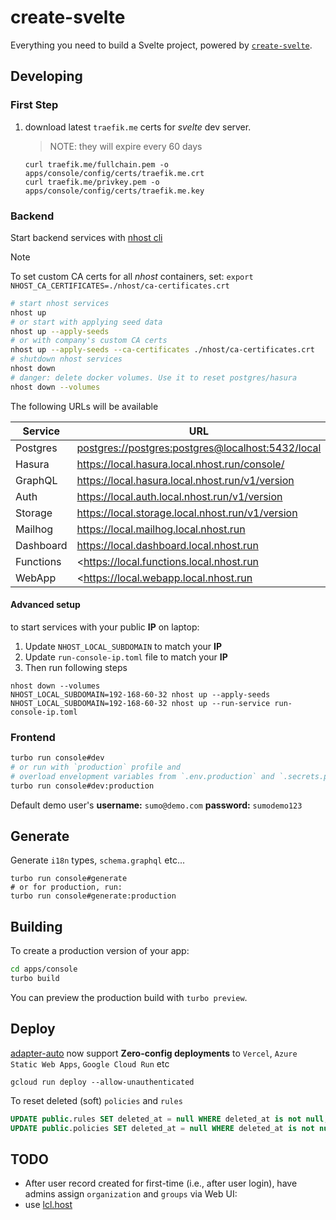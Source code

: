 # create-svelte

Everything you need to build a Svelte project, powered by [`create-svelte`](https://github.com/sveltejs/kit/tree/master/packages/create-svelte).

## Developing

### First Step

1. download latest `traefik.me` certs for _svelte_ dev server.

    > NOTE: they will expire every 60 days

    ```shell
    curl traefik.me/fullchain.pem -o apps/console/config/certs/traefik.me.crt
    curl traefik.me/privkey.pem -o apps/console/config/certs/traefik.me.key
    ```

### Backend

Start backend services with [nhost cli](../../docs/nhost.md)

> [!NOTE]
> To set custom CA certs for all _nhost_ containers, set: `export NHOST_CA_CERTIFICATES=./nhost/ca-certificates.crt`

```sh
# start nhost services
nhost up
# or start with applying seed data
nhost up --apply-seeds
# or with company's custom CA certs
nhost up --apply-seeds --ca-certificates ./nhost/ca-certificates.crt
# shutdown nhost services
nhost down
# danger: delete docker volumes. Use it to reset postgres/hasura
nhost down --volumes
```

The following URLs will be available

| Service   | URL                                                 |
| --------- | --------------------------------------------------- |
| Postgres  | <postgres://postgres:postgres@localhost:5432/local> |
| Hasura    | <https://local.hasura.local.nhost.run/console/>     |
| GraphQL   | <https://local.hasura.local.nhost.run/v1/version>   |
| Auth      | <https://local.auth.local.nhost.run/v1/version>     |
| Storage   | <https://local.storage.local.nhost.run/v1/version>  |
| Mailhog   | <https://local.mailhog.local.nhost.run>             |
| Dashboard | <https://local.dashboard.local.nhost.run>           |
| Functions | <<https://local.functions.local.nhost.run>          |
| WebApp    | <<https://local.webapp.local.nhost.run>             |

#### Advanced setup

to start services with your public **IP** on laptop:

1. Update `NHOST_LOCAL_SUBDOMAIN` to match your **IP**
2. Update `run-console-ip.toml` file to match your **IP**
3. Then run following steps

```shell
nhost down --volumes
NHOST_LOCAL_SUBDOMAIN=192-168-60-32 nhost up --apply-seeds
NHOST_LOCAL_SUBDOMAIN=192-168-60-32 nhost up --run-service run-console-ip.toml
```

### Frontend

```bash
turbo run console#dev
# or run with `production` profile and
# overload envelopment variables from `.env.production` and `.secrets.production`
turbo run console#dev:production
```

Default demo user's **username:** `sumo@demo.com` **password:** `sumodemo123`

## Generate

Generate `i18n` types, `schema.graphql` etc...

```shell
turbo run console#generate
# or for production, run:
turbo run console#generate:production
```

## Building

To create a production version of your app:

```bash
cd apps/console
turbo build
```

You can preview the production build with `turbo preview`.

## Deploy

[adapter-auto](https://kit.svelte.dev/docs/adapter-auto) now support **Zero-config deployments** to `Vercel`, `Azure Static Web Apps`, `Google Cloud Run` etc

```shell
gcloud run deploy --allow-unauthenticated
```

To reset deleted (soft) `policies` and `rules`

```sql
UPDATE public.rules SET deleted_at = null WHERE deleted_at is not null;
UPDATE public.policies SET deleted_at = null WHERE deleted_at is not null;
```

## TODO

- After user record created for first-time (i.e., after user login), have admins assign `organization` and `groups` via Web UI:
- use [lcl.host](https://anchor.dev/docs/lcl-host/why-lcl)

